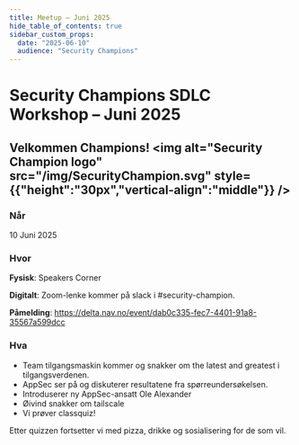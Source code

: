 ```yaml
---
title: Meetup – Juni 2025
hide_table_of_contents: true
sidebar_custom_props:
  date: "2025-06-10"
  audience: "Security Champions"
---
```


# Security Champions SDLC Workshop – Juni 2025

## Velkommen Champions! <img alt="Security Champion logo" src="/img/SecurityChampion.svg" style={{"height":"30px","vertical-align":"middle"}} />

### Når

10 Juni 2025

### Hvor

**Fysisk**: Speakers Corner

**Digitalt**: Zoom-lenke kommer på slack i #security-champion.

**Påmelding**: https://delta.nav.no/event/dab0c335-fec7-4401-91a8-35567a599dcc

### Hva

- Team tilgangsmaskin kommer og snakker om the latest and greatest i tilgangsverdenen.
- AppSec ser på og diskuterer resultatene fra spørreundersøkelsen.
- Introduserer ny AppSec-ansatt Ole Alexander
- Øivind snakker om tailscale
- Vi prøver classquiz!

Etter quizzen fortsetter vi med pizza, drikke og sosialisering for de som vil.

